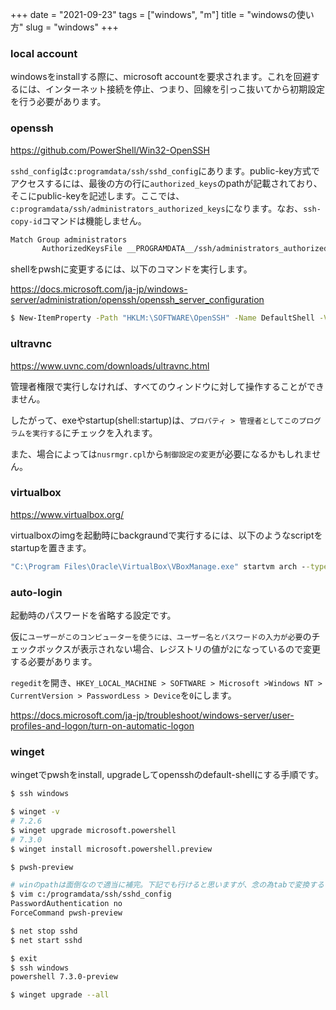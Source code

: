 +++
date = "2021-09-23"
tags = ["windows", "m"]
title = "windowsの使い方"
slug = "windows"
+++

### local account

windowsをinstallする際に、microsoft accountを要求されます。これを回避するには、インターネット接続を停止、つまり、回線を引っこ抜いてから初期設定を行う必要があります。

### openssh

https://github.com/PowerShell/Win32-OpenSSH

`sshd_config`は`c:programdata/ssh/sshd_config`にあります。public-key方式でアクセスするには、最後の方の行に`authorized_keys`のpathが記載されており、そこにpublic-keyを記述します。ここでは、`c:programdata/ssh/administrators_authorized_keys`になります。なお、`ssh-copy-id`コマンドは機能しません。

```sh
Match Group administrators
       AuthorizedKeysFile __PROGRAMDATA__/ssh/administrators_authorized_keys
```

shellをpwshに変更するには、以下のコマンドを実行します。

https://docs.microsoft.com/ja-jp/windows-server/administration/openssh/openssh_server_configuration

```sh
$ New-ItemProperty -Path "HKLM:\SOFTWARE\OpenSSH" -Name DefaultShell -Value "C:\Program Files\PowerShell\7\pwsh.exe" -PropertyType String -Force
```

### ultravnc

https://www.uvnc.com/downloads/ultravnc.html

管理者権限で実行しなければ、すべてのウィンドウに対して操作することができません。

したがって、exeやstartup(shell:startup)は、`プロパティ > 管理者としてこのプログラムを実行する`にチェックを入れます。

また、場合によっては`nusrmgr.cpl`から`制御設定の変更`が必要になるかもしれません。

### virtualbox

https://www.virtualbox.org/

virtualboxのimgを起動時にbackgraundで実行するには、以下のようなscriptをstartupを置きます。

```sh:startup/vm-arch.bat
"C:\Program Files\Oracle\VirtualBox\VBoxManage.exe" startvm arch --type headless
```

### auto-login

起動時のパスワードを省略する設定です。

仮に`ユーザーがこのコンピューターを使うには、ユーザー名とパスワードの入力が必要`のチェックボックスが表示されない場合、レジストリの値が`2`になっているので変更する必要があります。

`regedit`を開き、`HKEY_LOCAL_MACHINE > SOFTWARE > Microsoft >Windows NT > CurrentVersion > PasswordLess > Device`を`0`にします。

https://docs.microsoft.com/ja-jp/troubleshoot/windows-server/user-profiles-and-logon/turn-on-automatic-logon

### winget

wingetでpwshをinstall, upgradeしてopensshのdefault-shellにする手順です。

```sh
$ ssh windows

$ winget -v
# 7.2.6
$ winget upgrade microsoft.powershell
# 7.3.0
$ winget install microsoft.powershell.preview

$ pwsh-preview

# winのpathは面倒なので適当に補完。下記でも行けると思いますが、念の為tabで変換するといいかも
$ vim c:/programdata/ssh/sshd_config
PasswordAuthentication no
ForceCommand pwsh-preview

$ net stop sshd
$ net start sshd

$ exit
$ ssh windows
powershell 7.3.0-preview

$ winget upgrade --all
```

